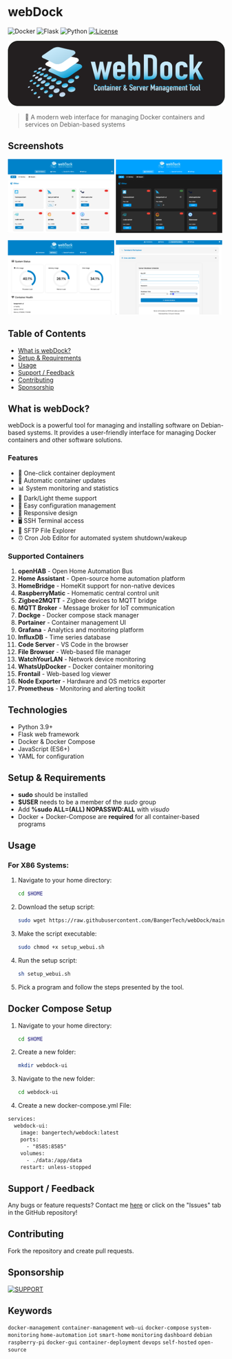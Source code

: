 # webDock

![Docker](https://img.shields.io/badge/docker-%230db7ed.svg?style=for-the-badge&logo=docker&logoColor=white)
![Flask](https://img.shields.io/badge/flask-%23000.svg?style=for-the-badge&logo=flask&logoColor=white)
![Python](https://img.shields.io/badge/python-3670A0?style=for-the-badge&logo=python&logoColor=ffdd54)
[![License](https://img.shields.io/github/license/BangerTech/webDock?style=for-the-badge)](LICENSE)

![weDock Logo](images/webdock-logo.png)

> 🐳 A modern web interface for managing Docker containers and services on Debian-based systems

## Screenshots


<img src="images/screenshots/dashboard-light.png" width="49%" /> <img src="images/screenshots/dashboard-dark.png" width="49%" />

<img src="images/screenshots/status.png" width="49%" /> <img src="images/screenshots/special.png" width="49%" />

## Table of Contents
- [What is webDock?](#what-is-webdock)
- [Setup & Requirements](#setup--requirements)
- [Usage](#usage)
- [Support / Feedback](#support--feedback)
- [Contributing](#contributing)
- [Sponsorship](#sponsorship)

## What is webDock?
webDock is a powerful tool for managing and installing software on Debian-based systems. It provides a user-friendly interface for managing Docker containers and other software solutions.

### Features
- 🚀 One-click container deployment
- 🔄 Automatic container updates
- 📊 System monitoring and statistics
- 🌙 Dark/Light theme support
- 🔧 Easy configuration management
- 📱 Responsive design
- 🖥️ SSH Terminal access
- 📁 SFTP File Explorer
- ⏰ Cron Job Editor for automated system shutdown/wakeup

### Supported Containers
1. **openHAB** - Open Home Automation Bus
2. **Home Assistant** - Open-source home automation platform
3. **HomeBridge** - HomeKit support for non-native devices
4. **RaspberryMatic** - Homematic central control unit
5. **Zigbee2MQTT** - Zigbee devices to MQTT bridge
6. **MQTT Broker** - Message broker for IoT communication
7. **Dockge** - Docker compose stack manager
8. **Portainer** - Container management UI
9. **Grafana** - Analytics and monitoring platform
10. **InfluxDB** - Time series database
11. **Code Server** - VS Code in the browser
12. **File Browser** - Web-based file manager
13. **WatchYourLAN** - Network device monitoring
14. **WhatsUpDocker** - Docker container monitoring
15. **Frontail** - Web-based log viewer
16. **Node Exporter** - Hardware and OS metrics exporter
17. **Prometheus** - Monitoring and alerting toolkit

## Technologies
- Python 3.9+
- Flask web framework
- Docker & Docker Compose
- JavaScript (ES6+)
- YAML for configuration

## Setup & Requirements
- **sudo** should be installed
- **$USER** needs to be a member of the _sudo_ group
- Add **%sudo  ALL=(ALL) NOPASSWD:ALL** with _visudo_
- Docker + Docker-Compose are **required** for all container-based programs

## Usage

### For X86 Systems:
1. Navigate to your home directory:
   ```bash
   cd $HOME
   ```
2. Download the setup script:
   ```bash
   sudo wget https://raw.githubusercontent.com/BangerTech/webDock/main/setup_webui.sh
   ```
3. Make the script executable:
   ```bash
   sudo chmod +x setup_webui.sh
   ```
4. Run the setup script:
   ```bash
   sh setup_webui.sh
   ```
5. Pick a program and follow the steps presented by the tool.

## Docker Compose Setup

1. Navigate to your home directory:
   ```bash
   cd $HOME
   ```
2. Create a new folder:
   ```bash
   mkdir webdock-ui
   ```
3. Navigate to the new folder:
   ```bash
   cd webdock-ui
   ```
4. Create a new docker-compose.yml File:

```
services:
  webdock-ui:
    image: bangertech/webdock:latest
    ports:
      - "8585:8585"
    volumes:
      - ./data:/app/data
    restart: unless-stopped
```



## Support / Feedback
Any bugs or feature requests? Contact me [here](https://github.com/bangertech) or click on the "Issues" tab in the GitHub repository!

## Contributing
Fork the repository and create pull requests.

## Sponsorship

<a href="https://www.paypal.com/cgi-bin/webscr?cmd=_s-xclick&hosted_button_id=FD26FHKRWS3US" target="_blank"><img src="https://pics.paypal.com/00/s/N2EwMzk4NzUtOTQ4Yy00Yjc4LWIwYmUtMTA3MWExNWIzYzMz/file.PNG" alt="SUPPORT" height="51"></a>

## Keywords
`docker-management` `container-management` `web-ui` `docker-compose` `system-monitoring` 
`home-automation` `iot` `smart-home` `monitoring` `dashboard` `debian` `raspberry-pi` 
`docker-gui` `container-deployment` `devops` `self-hosted` `open-source`
